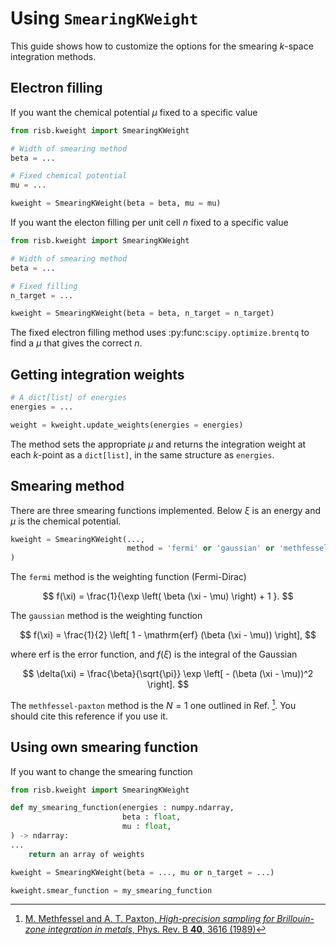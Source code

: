 # Using `SmearingKWeight`

This guide shows how to customize the options for the smearing $k$-space 
integration methods.

## Electron filling

If you want the chemical potential $\mu$ fixed to a specific value

```python
from risb.kweight import SmearingKWeight

# Width of smearing method
beta = ...

# Fixed chemical potential
mu = ...

kweight = SmearingKWeight(beta = beta, mu = mu)
```

If you want the electon filling per unit cell $n$ fixed to a specific value

```python
from risb.kweight import SmearingKWeight

# Width of smearing method
beta = ...

# Fixed filling
n_target = ...

kweight = SmearingKWeight(beta = beta, n_target = n_target)
```

The fixed electron filling method uses :py:func:`scipy.optimize.brentq` to 
find a $\mu$ that gives the correct $n$.

## Getting integration weights

```python
# A dict[list] of energies
energies = ...

weight = kweight.update_weights(energies = energies)
```

The method sets the appropriate $\mu$ and returns the integration weight 
at each $k$-point as a `dict[list]`, in the same structure as `energies`.

## Smearing method

There are three smearing functions implemented. Below $\xi$ is an energy and 
$\mu$ is the chemical potential.

```python
kweight = SmearingKWeight(...,
                          method = 'fermi' or 'gaussian' or 'methfessel-paxton',
)
```

The `fermi` method is the weighting function (Fermi-Dirac)

$$
f(\xi) = \frac{1}{\exp \left( \beta (\xi - \mu) \right) + 1 }.
$$

The `gaussian` method is the weighting function

$$
f(\xi) = \frac{1}{2} \left[ 1 - \mathrm{erf} (\beta (\xi - \mu)) \right],
$$

where $\mathrm{erf}$ is the error function, and $f(\xi)$ is the 
integral of the Gaussian

$$
\delta(\xi) = \frac{\beta}{\sqrt{\pi}} \exp \left[ - (\beta (\xi - \mu))^2 \right].
$$

The `methfessel-paxton` method is the $N=1$ one outlined in 
Ref. [^Methfessel1989]. You should cite this reference if you use it.

## Using own smearing function

If you want to change the smearing function 

```python
from risb.kweight import SmearingKWeight

def my_smearing_function(energies : numpy.ndarray,
                         beta : float,
                         mu : float,
) -> ndarray:
...
    return an array of weights

kweight = SmearingKWeight(beta = ..., mu or n_target = ...)

kweight.smear_function = my_smearing_function
```



[^Methfessel1989]: [M. Methfessel and A. T. Paxton,
*High-precision sampling for Brillouin-zone integration in metals*, 
Phys. Rev. B **40**, 3616 (1989)](https://doi.org/10.1103/PhysRevB.40.3616)